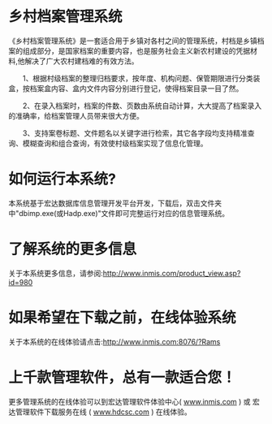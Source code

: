 # 乡村档案管理系统

《乡村档案管理系统》是一套适合用于乡镇对各村之间的管理系统，村档是乡镇档案的组成部分，是国家档案的重要内容，也是服务社会主义新农村建设的凭据材料,他解决了广大农村建档难的有效方法。

　　1、根据村级档案的整理归档要求，按年度、机构问题、保管期限进行分类装盒，按档案盒内容、盒内文件内容分别进行登记，使得档案目录一目了然。

　　2、在录入档案时，档案的件数、页数由系统自动计算，大大提高了档案录入的准确率，给档案管理人员带来很大方便。

　　3、支持案卷标题、文件题名以关键字进行检索，其它各字段均支持精准查询、模糊查询和组合查询，有效使村级档案实现了信息化管理。

# 如何运行本系统?

本系统基于宏达数据库信息管理开发平台开发，下载后，双击文件夹中"dbimp.exe(或Hadp.exe)"文件即可完整运行对应的信息管理系统。

# 了解系统的更多信息

关于本系统更多信息，请参阅:http://www.inmis.com/product_view.asp?id=980

# 如果希望在下载之前，在线体验系统

关于本系统的在线体验请点击:http://www.inmis.com:8076/?Rams

# 上千款管理软件，总有一款适合您！

更多管理系统的在线体验可以到宏达管理软件体验中心( www.inmis.com ) 或 宏达管理软件下载服务在线 ( www.hdcsc.com ) 在线体验。

